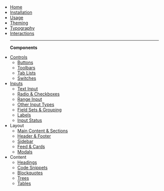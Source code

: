 <br><br>  
<br><br>

<ul role="tree">
  <li role="treeitem"><a href="#">Home</a></li>
  <li role="treeitem"><a href="#installation">Installation</a></li>
  <li role="treeitem"><a href="#usage">Usage</a></li>
  <li role="treeitem"><a href="#theming">Theming</a></li>
  <li role="treeitem"><a href="#typography">Typography</a></li>
  <li role="treeitem"><a href="#interactions">Interactions</a></li>

  ---

  <b>Components</b>

  <li role="treeitem" aria-expanded="false">
    <a href="#controls">Controls</a>
    <ul role="group">
      <li role="treeitem"><a href="#buttons">Buttons</a></li>
      <li role="treeitem"><a href="#toolbars">Toolbars</a></li>
      <li role="treeitem"><a href="#tab-lists">Tab Lists</a></li>
      <li role="treeitem"><a href="#switches">Switches</a></li>
    </ul>
  </li>

  <li role="treeitem" aria-expanded="false">
    <a href="#inputs">Inputs</a>
    <ul role="group">
      <li role="treeitem"><a href="#text-input">Text Input</a></li>
      <li role="treeitem"><a href="#radio--checkboxes">Radio & Checkboxes</a></li>
      <li role="treeitem"><a href="#range-input">Range Input</a></li>
      <li role="treeitem"><a href="#other-input-types">Other Input Types</a></li>
      <li role="treeitem"><a href="#field-sets--grouping">Field Sets & Grouping</a></li>
      <li role="treeitem"><a href="#labels">Labels</a></li>
      <li role="treeitem"><a href="#input-status">Input Status</a></li>
    </ul>
  </li>

  <li role="treeitem" aria-expanded="false">
    <span>Layout</span>
    <ul role="group">
      <li role="treeitem"><a href="#main-content-sections">Main Content & Sections</a></li>
      <li role="treeitem"><a href="#header-footer">Header & Footer</a></li>
      <li role="treeitem"><a href="#sidebar">Sidebar</a></li>
      <li role="treeitem"><a href="#feed--cards">Feed & Cards</a></li>
      <li role="treeitem"><a href="#modals">Modals</a></li>
    </ul>
  </li>

  <li role="treeitem" aria-expanded="false">
    <span>Content</span>
    <ul role="group">
      <li role="treeitem"><a href="#headings">Headings</a></li>
      <li role="treeitem"><a href="#code-snippets">Code Snippets</a></li>
      <li role="treeitem"><a href="#blockquote">Blockquotes</a></li>
      <li role="treeitem"><a href="#trees">Trees</a></li>
      <li role="treeitem"><a href="#trees">Tables</a></li>
    </ul>
  </li>
</ul>

<br><br>  
<br><br>